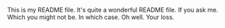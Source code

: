 This is my README file.
It's quite a wonderful README file.
If you ask me.
Which you might not be.
In which case.
Oh well.
Your loss.
